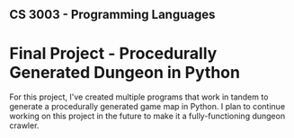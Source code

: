 ## CS 3003 - Programming Languages
# Final Project - Procedurally Generated Dungeon in Python

For this project, I've created multiple programs that work in tandem to generate a procedurally generated game map in Python. I plan to continue working on this project in the future to make it a fully-functioning dungeon crawler.

